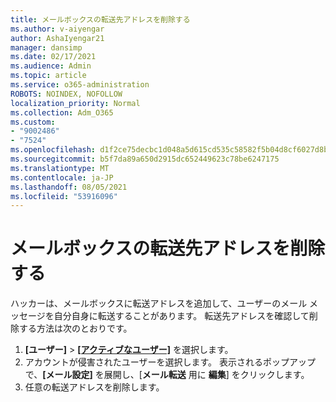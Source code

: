 ```yaml
---
title: メールボックスの転送先アドレスを削除する
ms.author: v-aiyengar
author: AshaIyengar21
manager: dansimp
ms.date: 02/17/2021
ms.audience: Admin
ms.topic: article
ms.service: o365-administration
ROBOTS: NOINDEX, NOFOLLOW
localization_priority: Normal
ms.collection: Adm_O365
ms.custom:
- "9002486"
- "7524"
ms.openlocfilehash: d1f2ce75decbc1d048a5d615cd535c58582f5b04d8cf6027d8b3f681bf04b79d
ms.sourcegitcommit: b5f7da89a650d2915dc652449623c78be6247175
ms.translationtype: MT
ms.contentlocale: ja-JP
ms.lasthandoff: 08/05/2021
ms.locfileid: "53916096"
---
```

# <a name="remove-forwarding-addresses-on-the-mailbox"></a>メールボックスの転送先アドレスを削除する

ハッカーは、メールボックスに転送アドレスを追加して、ユーザーのメール メッセージを自分自身に転送することがあります。 転送先アドレスを確認して削除する方法は次のとおりです。

1. **[ユーザー]** > **[[アクティブなユーザー]](https://go.microsoft.com/fwlink/p/?linkid=834822)** を選択します。
1. アカウントが侵害されたユーザーを選択します。 表示されるポップアップで、**[メール設定]** を展開し、[**メール転送** 用に **編集**] をクリックします。
1. 任意の転送アドレスを削除します。
